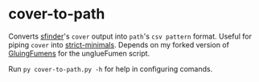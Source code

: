 # cover-to-path
 Converts [sfinder](https://github.com/knewjade/solution-finder)'s `cover` output into `path`'s `csv pattern` format. Useful for piping `cover` into [strict-minimals](https://github.com/eight04/sfinder-strict-minimal).
 Depends on my forked version of [GluingFumens](https://github.com/Hillosanation/GluingFumens/releases/tag/v0.0.3) for the unglueFumen script.

 Run `py cover-to-path.py -h` for help in configuring comands.